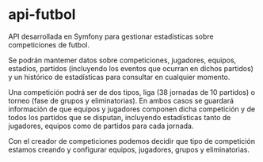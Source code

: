 # api-futbol

API desarrollada en Symfony para gestionar estadísticas sobre competiciones de futbol.

Se podrán mantemer datos sobre competiciones, jugadores, equipos, estadios, partidos (incluyendo los eventos que ocurran en dichos partidos) y un histórico de estadísticas para consultar en cualquier momento.

Una competición podrá ser de dos tipos, liga (38 jornadas de 10 partidos) o torneo (fase de grupos y eliminatorias). En ambos casos se guardará información de que equipos y jugadores componen dicha competición y de todos los partidos que se disputan, incluyendo estadísticas tanto de jugadores, equipos como de partidos para cada jornada.

Con el creador de competiciones podemos decidir que tipo de competición estamos creando y configurar equipos, jugadores, grupos y eliminatorias.
